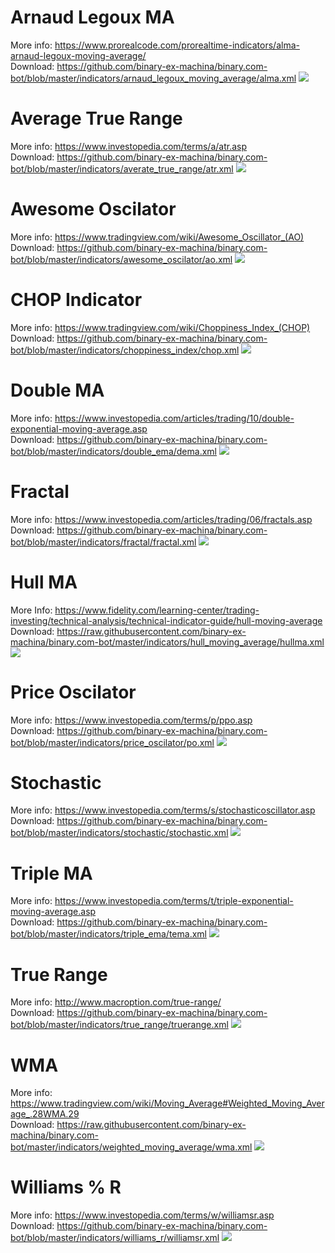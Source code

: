 # Arnaud Legoux MA
More info: https://www.prorealcode.com/prorealtime-indicators/alma-arnaud-legoux-moving-average/<br>
Download: https://github.com/binary-ex-machina/binary.com-bot/blob/master/indicators/arnaud_legoux_moving_average/alma.xml
![](https://github.com/binary-ex-machina/binary.com-bot/blob/master/indicators/arnaud_legoux_moving_average/alma.png)

# Average True Range
More info: https://www.investopedia.com/terms/a/atr.asp<br>
Download: https://github.com/binary-ex-machina/binary.com-bot/blob/master/indicators/averate_true_range/atr.xml
![](https://github.com/binary-ex-machina/binary.com-bot/blob/master/indicators/averate_true_range/atr.png)

# Awesome Oscilator
More info: https://www.tradingview.com/wiki/Awesome_Oscillator_(AO)<br>
Download: https://github.com/binary-ex-machina/binary.com-bot/blob/master/indicators/awesome_oscilator/ao.xml
![](https://github.com/binary-ex-machina/binary.com-bot/blob/master/indicators/awesome_oscilator/ao.png)

# CHOP Indicator
More info: https://www.tradingview.com/wiki/Choppiness_Index_(CHOP)<br>
Download: https://github.com/binary-ex-machina/binary.com-bot/blob/master/indicators/choppiness_index/chop.xml
![](https://github.com/binary-ex-machina/binary.com-bot/blob/master/indicators/choppiness_index/chop.png)

# Double MA
More info: https://www.investopedia.com/articles/trading/10/double-exponential-moving-average.asp<br>
Download: https://github.com/binary-ex-machina/binary.com-bot/blob/master/indicators/double_ema/dema.xml
![](https://github.com/binary-ex-machina/binary.com-bot/blob/master/indicators/double_ema/dema.png)

# Fractal
More info: https://www.investopedia.com/articles/trading/06/fractals.asp<br>
Download: https://github.com/binary-ex-machina/binary.com-bot/blob/master/indicators/fractal/fractal.xml
![](https://github.com/binary-ex-machina/binary.com-bot/blob/master/indicators/fractal/fractal.png)

# Hull MA
More Info: https://www.fidelity.com/learning-center/trading-investing/technical-analysis/technical-indicator-guide/hull-moving-average<br>
Download: https://raw.githubusercontent.com/binary-ex-machina/binary.com-bot/master/indicators/hull_moving_average/hullma.xml
![](https://github.com/binary-ex-machina/binary.com-bot/blob/master/indicators/hull_moving_average/hullma.png)

# Price Oscilator
More info: https://www.investopedia.com/terms/p/ppo.asp<br>
Download: https://github.com/binary-ex-machina/binary.com-bot/blob/master/indicators/price_oscilator/po.xml
![](https://github.com/binary-ex-machina/binary.com-bot/blob/master/indicators/price_oscilator/po.png)

# Stochastic
More info: https://www.investopedia.com/terms/s/stochasticoscillator.asp<br>
Download: https://github.com/binary-ex-machina/binary.com-bot/blob/master/indicators/stochastic/stochastic.xml
![](https://github.com/binary-ex-machina/binary.com-bot/blob/master/indicators/stochastic/stochastic.png)

# Triple MA
More info: https://www.investopedia.com/terms/t/triple-exponential-moving-average.asp<br>
Download: https://github.com/binary-ex-machina/binary.com-bot/blob/master/indicators/triple_ema/tema.xml
![](https://github.com/binary-ex-machina/binary.com-bot/blob/master/indicators/triple_ema/tema.png)

# True Range
More info: http://www.macroption.com/true-range/<br>
Download: https://github.com/binary-ex-machina/binary.com-bot/blob/master/indicators/true_range/truerange.xml
![](https://github.com/binary-ex-machina/binary.com-bot/blob/master/indicators/true_range/truerange.png)

# WMA
More info: https://www.tradingview.com/wiki/Moving_Average#Weighted_Moving_Average_.28WMA.29<br>
Download: https://raw.githubusercontent.com/binary-ex-machina/binary.com-bot/master/indicators/weighted_moving_average/wma.xml
![](https://github.com/binary-ex-machina/binary.com-bot/blob/master/indicators/weighted_moving_average/wma.png)

# Williams % R
More info: https://www.investopedia.com/terms/w/williamsr.asp<br>
Download: https://github.com/binary-ex-machina/binary.com-bot/blob/master/indicators/williams_r/williamsr.xml
![](https://github.com/binary-ex-machina/binary.com-bot/blob/master/indicators/williams_r/williamsr.png)















